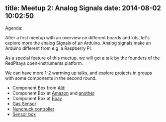 title: Meetup 2: Analog Signals
date: 2014-08-02 10:02:50
---

Agenda:

After a first meetup with an overview on different boards and kits, let's explore more the analog Signals of an Arduino. Analog signals make an Arduino different from e.g.  a Raspberry PI.

As a special feature of this meetup, we will get a talk by the founders of the RedPitaya open-instruments platform.

We can  have more 1-2 warming up talks, and explore projects in groups with some components in the second round.


* Component Box from [Aldi](https://www.aldi-sued.de/de/angebote/angebote-ab-montag-11-august/detailseite-kw33-mo/ps/p/workzone-profi-organizer-1/)
* Component Box at [Amazon](http://www.amazon.de/dp/B007JEL694) and [another](http://www.amazon.de/gp/product/B000QCZT8U)
* Component Box at [Ebay](http://www.ebay.de/itm/400699693418?_trksid=p2059210.m2749.l2649&ssPageName=STRK%3AMEBIDX%3AIT)
* [Gas Sensor](http://www.tmplab.org/wiki/index.php/Toxic_Gas_Sensor)
* [Nunchuck controller](http://hackaday.com/2009/03/30/arduino-wii-nunchuck-servos/)
* [Sensor box](http://www.ebay.de/itm/171316574649?_trksid=p2059210.m2749.l2649&ssPageName=STRK%3AMEBIDX%3AIT)


